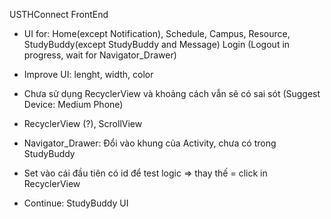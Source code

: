 USTHConnect FrontEnd

- UI for: Home(except Notification), Schedule, Campus, Resource, StudyBuddy(except StudyBuddy and Message) Login (Logout in progress, wait for Navigator_Drawer)
- Improve UI: lenght, width, color

- Chưa sử dụng RecyclerView và khoảng cách vẫn sẽ có sai sót (Suggest Device: Medium Phone)
- RecyclerView (?), ScrollView

- Navigator_Drawer: Đổi vào khung của Activity, chưa có trong StudyBuddy

- Set vào cái đầu tiên có id để test logic => thay thế = click in RecyclerView

- Continue: StudyBuddy UI 